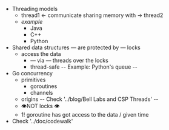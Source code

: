 - Threading models
    - thread1 ← communicate sharing memory with → thread2
    - *example*
        - Java
        - C++
        - Python
- Shared data structures — are protected by — locks
    - access the data
        - — via — threads over the locks
        - thread-safe -- Example: Python's queue --
- Go concurrency
    - primitives
        - goroutines
        - channels
    - origins  -- Check '../blog/Bell Labs and CSP Threads' --
    - 👁️NOT locks 👁️
    - 1! goroutine has got access to the data / given time
- Check '../doc/codewalk'
